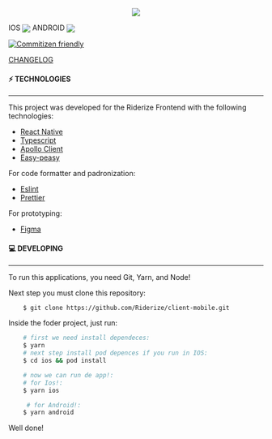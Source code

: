 <p align="center"><img align="center" src="https://i.ibb.co/R0jZYvv/RIDERIZE.png" /></p>
IOS <img align="center" src="https://build.appcenter.ms/v0.1/apps/77fe034b-6258-4b8b-87bd-953c02e92757/branches/main/badge" />
ANDROID <img align="center" src="https://build.appcenter.ms/v0.1/apps/eff03a59-7918-419e-a1ea-345cdffe0805/branches/main/badge" />

[![Commitizen friendly](https://img.shields.io/badge/commitizen-friendly-brightgreen.svg)](http://commitizen.github.io/cz-cli/)


[CHANGELOG](https://www.notion.so/Riderize-Changelog-eeff3d47b5334a14aaaf17a377b21741)

#### ⚡️ TECHNOLOGIES

---

This project was developed for the Riderize Frontend with the following technologies:

- [React Native](https://github.com/facebook/react-native)
- [Typescript](https://www.typescriptlang.org/)
- [Apollo Client](https://www.apollographql.com/docs/react/)
- [Easy-peasy](https://github.com/ctrlplusb/easy-peasy)

For code formatter and padronization:

- [Eslint](https://github.com/eslint/eslint)
- [Prettier](https://github.com/prettier/prettier)

For prototyping:

- [Figma](https://www.figma.com/file/E0if5ZrV04lJX252xhiJDY/Fidelity-Riderize?node-id=0%3A1)

#### 💻 DEVELOPING

---

To run this applications, you need Git, Yarn, and Node!

Next step you must clone this repository:

```bash
    $ git clone https://github.com/Riderize/client-mobile.git
```

Inside the foder project, just run:

```bash
    # first we need install dependeces:
    $ yarn
    # next step install pod depences if you run in IOS:
    $ cd ios && pod install

    # now we can run de app!:
    # for Ios!:
    $ yarn ios

     # for Android!:
    $ yarn android

```

Well done!
